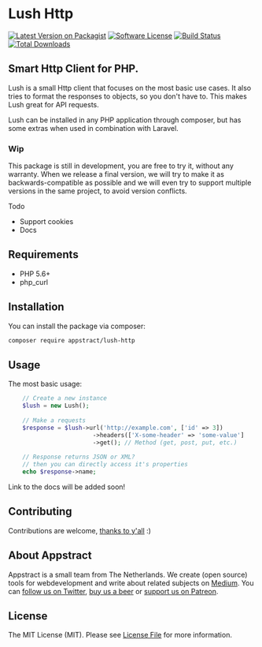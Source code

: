 # Lush Http

[![Latest Version on Packagist](https://img.shields.io/packagist/v/appstract/lush-http.svg?style=flat-square)](https://packagist.org/packages/appstract/lush-http)
[![Software License](https://img.shields.io/badge/license-MIT-brightgreen.svg?style=flat-square)](LICENSE.md)
[![Build Status](https://img.shields.io/travis/appstract/lush-http/master.svg?style=flat-square)](https://travis-ci.org/appstract/lush-http)
[![Total Downloads](https://img.shields.io/packagist/dt/appstract/lush-http.svg?style=flat-square)](https://packagist.org/packages/appstract/lush-http)

## Smart Http Client for PHP.

Lush is a small Http client that focuses on the most basic use cases. It also tries to format the responses to objects, so you don't have to. 
This makes Lush great for API requests.

Lush can be installed in any PHP application through composer, but has some extras when used in combination with Laravel.

### Wip

This package is still in development, you are free to try it, without any warranty.
When we release a final version, we will try to make it as backwards-compatible as possible and we will even try to support multiple versions in the same project, to avoid version conflicts.

Todo
- Support cookies
- Docs

## Requirements
- PHP 5.6+
- php_curl

## Installation

You can install the package via composer:

``` bash
composer require appstract/lush-http
```

## Usage
The most basic usage:

``` php
    // Create a new instance
    $lush = new Lush();
    
    // Make a requests
    $response = $lush->url('http://example.com', ['id' => 3])
                        ->headers(['X-some-header' => 'some-value']
                        ->get(); // Method (get, post, put, etc.)
    
    // Response returns JSON or XML?
    // then you can directly access it's properties
    echo $response->name;
```

Link to the docs will be added soon!

## Contributing

Contributions are welcome, [thanks to y'all](https://github.com/appstract/lush-http/graphs/contributors) :)

## About Appstract

Appstract is a small team from The Netherlands. We create (open source) tools for webdevelopment and write about related subjects on [Medium](https://medium.com/appstract). You can [follow us on Twitter](https://twitter.com/teamappstract), [buy us a beer](https://www.paypal.me/teamappstract/10) or [support us on Patreon](https://www.patreon.com/appstract).

## License

The MIT License (MIT). Please see [License File](LICENSE.md) for more information.
